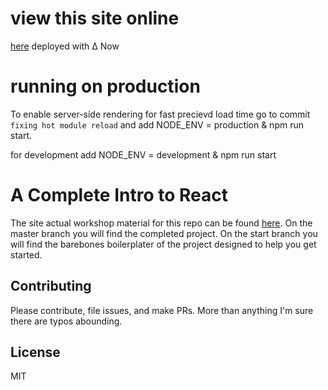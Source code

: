 # view this site online

[here][now-link]
deployed with Δ Now

# running on production

To enable server-side rendering for fast precievd load time
go to commit `fixing hot module reload`
and add NODE_ENV = production &
npm run start.

for development add NODE_ENV = development &
npm run start

# A Complete Intro to React

The site actual workshop material for this repo can be found [here][gh-page]. On the master branch you will find the completed project. On the start branch you will find the barebones boilerplater of the project designed to help you get started.

## Contributing

Please contribute, file issues, and make PRs. More than anything I'm sure there are typos abounding.

## License

MIT

[gh-page]: http://btholt.github.io/complete-intro-to-react/
[now-link]: https://react-intro-v3-krnpndpeys.now.sh/
